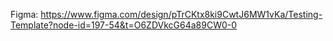 Figma: https://www.figma.com/design/pTrCKtx8ki9CwtJ6MW1vKa/Testing-Template?node-id=197-54&t=O6ZDVkcG64a89CW0-0
